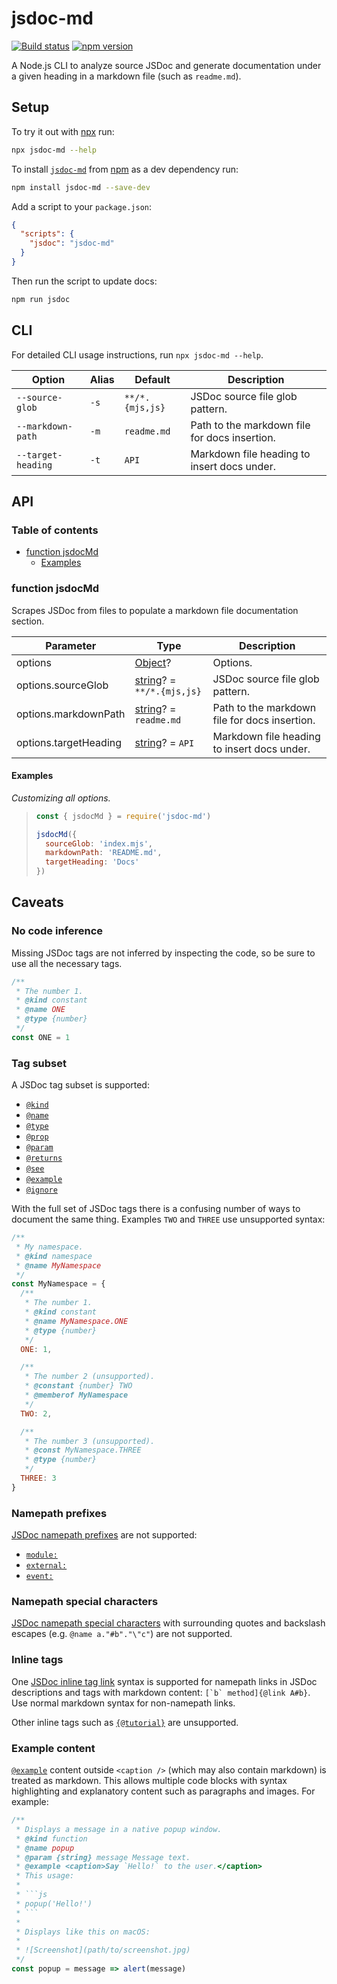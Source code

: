 # jsdoc-md

[![Build status](https://travis-ci.org/jaydenseric/jsdoc-md.svg)](https://travis-ci.org/jaydenseric/jsdoc-md) [![npm version](https://img.shields.io/npm/v/jsdoc-md.svg)](https://npm.im/jsdoc-md)

A Node.js CLI to analyze source JSDoc and generate documentation under a given heading in a markdown file (such as `readme.md`).

## Setup

To try it out with [npx](https://npm.im/npx) run:

```sh
npx jsdoc-md --help
```

To install [`jsdoc-md`](https://npm.im/jsdoc-md) from [npm](https://npmjs.com) as a dev dependency run:

```sh
npm install jsdoc-md --save-dev
```

Add a script to your `package.json`:

```json
{
  "scripts": {
    "jsdoc": "jsdoc-md"
  }
}
```

Then run the script to update docs:

```sh
npm run jsdoc
```

## CLI

For detailed CLI usage instructions, run `npx jsdoc-md --help`.

| Option             | Alias | Default         | Description                                   |
| ------------------ | ----- | --------------- | --------------------------------------------- |
| `--source-glob`    | `-s`  | `**/*.{mjs,js}` | JSDoc source file glob pattern.               |
| `--markdown-path`  | `-m`  | `readme.md`     | Path to the markdown file for docs insertion. |
| `--target-heading` | `-t`  | `API`           | Markdown file heading to insert docs under.   |

## API

### Table of contents

- [function jsdocMd](#function-jsdocmd)
  - [Examples](#examples)

### function jsdocMd

Scrapes JSDoc from files to populate a markdown file documentation section.

| Parameter             | Type                                                                                                  | Description                                   |
| --------------------- | ----------------------------------------------------------------------------------------------------- | --------------------------------------------- |
| options               | [Object](https://developer.mozilla.org/javascript/reference/global_objects/object)?                   | Options.                                      |
| options.sourceGlob    | [string](https://developer.mozilla.org/javascript/reference/global_objects/string)? = `**/*.{mjs,js}` | JSDoc source file glob pattern.               |
| options.markdownPath  | [string](https://developer.mozilla.org/javascript/reference/global_objects/string)? = `readme.md`     | Path to the markdown file for docs insertion. |
| options.targetHeading | [string](https://developer.mozilla.org/javascript/reference/global_objects/string)? = `API`           | Markdown file heading to insert docs under.   |

#### Examples

_Customizing all options._

> ```js
> const { jsdocMd } = require('jsdoc-md')
>
> jsdocMd({
>   sourceGlob: 'index.mjs',
>   markdownPath: 'README.md',
>   targetHeading: 'Docs'
> })
> ```

## Caveats

### No code inference

Missing JSDoc tags are not inferred by inspecting the code, so be sure to use all the necessary tags.

```js
/**
 * The number 1.
 * @kind constant
 * @name ONE
 * @type {number}
 */
const ONE = 1
```

### Tag subset

A JSDoc tag subset is supported:

- [`@kind`](http://usejsdoc.org/tags-kind.html)
- [`@name`](http://usejsdoc.org/tags-name.html)
- [`@type`](http://usejsdoc.org/tags-type.html)
- [`@prop`](http://usejsdoc.org/tags-property.html)
- [`@param`](http://usejsdoc.org/tags-param.html)
- [`@returns`](http://usejsdoc.org/tags-returns.html)
- [`@see`](http://usejsdoc.org/tags-see.html)
- [`@example`](http://usejsdoc.org/tags-example.html)
- [`@ignore`](http://usejsdoc.org/tags-ignore.html)

With the full set of JSDoc tags there is a confusing number of ways to document the same thing. Examples `TWO` and `THREE` use unsupported syntax:

```js
/**
 * My namespace.
 * @kind namespace
 * @name MyNamespace
 */
const MyNamespace = {
  /**
   * The number 1.
   * @kind constant
   * @name MyNamespace.ONE
   * @type {number}
   */
  ONE: 1,

  /**
   * The number 2 (unsupported).
   * @constant {number} TWO
   * @memberof MyNamespace
   */
  TWO: 2,

  /**
   * The number 3 (unsupported).
   * @const MyNamespace.THREE
   * @type {number}
   */
  THREE: 3
}
```

### Namepath prefixes

[JSDoc namepath prefixes](http://usejsdoc.org/about-namepaths.html) are not supported:

- [`module:`](http://usejsdoc.org/tags-module.html)
- [`external:`](http://usejsdoc.org/tags-external.html)
- [`event:`](http://usejsdoc.org/tags-event.html)

### Namepath special characters

[JSDoc namepath special characters](http://usejsdoc.org/about-namepaths.html) with surrounding quotes and backslash escapes (e.g. `@name a."#b"."\"c"`) are not supported.

### Inline tags

One [JSDoc inline tag link](http://usejsdoc.org/tags-inline-link.html) syntax is supported for namepath links in JSDoc descriptions and tags with markdown content: `` [`b` method]{@link A#b} ``. Use normal markdown syntax for non-namepath links.

Other inline tags such as [`{@tutorial}`](http://usejsdoc.org/tags-inline-tutorial.html) are unsupported.

### Example content

[`@example`](http://usejsdoc.org/tags-example.html) content outside `<caption />` (which may also contain markdown) is treated as markdown. This allows multiple code blocks with syntax highlighting and explanatory content such as paragraphs and images. For example:

````js
/**
 * Displays a message in a native popup window.
 * @kind function
 * @name popup
 * @param {string} message Message text.
 * @example <caption>Say `Hello!` to the user.</caption>
 * This usage:
 *
 * ```js
 * popup('Hello!')
 * ```
 *
 * Displays like this on macOS:
 *
 * ![Screenshot](path/to/screenshot.jpg)
 */
const popup = message => alert(message)
````
